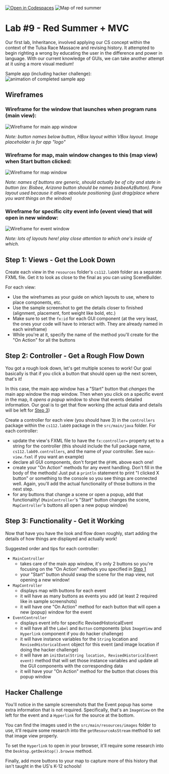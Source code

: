 [![Open in Codespaces](https://classroom.github.com/assets/launch-codespace-2972f46106e565e64193e422d61a12cf1da4916b45550586e14ef0a7c637dd04.svg)](https://classroom.github.com/open-in-codespaces?assignment_repo_id=17365631)
![Map of red summer](./src/main/resources/images/Red-Summer.jpg)
# Lab #9 - Red Summer + MVC

Our first lab, Inheritance, involved applying our CS concept within the context of the Tulsa Race Massacre and revising history. It attempted to begin righting a wrong by educating the user in the difference and power in language. With our current knowledge of GUIs, we can take another attempt at it using a more visual medium!

Sample app (including hacker challenge):
![animation of completed sample app](./lab9-sample.gif)

## Wireframes

### Wireframe for the window that launches when program runs (main view):

![Wireframe for main app window](./doc/app-view.png)

_Note: button names below button, HBox layout within VBox layout. Image placeholder is for app "logo"_

### Wireframe for map, main window changes to this (map view) when Start button clicked: 

![Wireframe for map window](./doc/map-view.png)

_Note: names of buttons are generic, should actually be of city and state in button (ex: Bisbee, Arizona button should be names bisbeeAzButton). Pane layout used because it allows absolute positioning (just drag/place where you want things on the window)_

### Wireframe for specific city event info (event view) that will open in new window:

![Wireframe for event window](./doc/event-view.png)

_Note: lots of layouts here! play close attention to which one's inside of which._ 

## Step 1: Views - Get the Look Down
Create each view in the `resources` folder's `cs112.lab09` folder as a separate FXML file. Get it to look as close to the final as you can using SceneBuilder.

For each view:
- Use the wireframes as your guide on which layouts to use, where to place components, etc.
- Use the sample screenshot to get the details closer to finished (alignment, placement, font weight like bold, etc.)
- Make sure to set the `fx:id` for each GUI component (at the very least, the ones your code will have to interact with. They are already named in each wireframe)
- While you're at it, specify the name of the method you'll create for the "On Action" for all the buttons

## Step 2: Controller - Get a Rough Flow Down

You got a rough look down, let's get multiple scenes to work! Our goal basically is that if you click a button that should open up the next screen, that's it!

In this case, the main app window has a "Start" button that *changes* the main app window the map window. Then when you click on a specific event in the map, it *opens a popup* window to show that events detailed information. Our goal is to get that flow working (the actual data and details will be left for [Step 3](#Step-3))

Create a controller for each view (you should have 3) in the `controllers` package within the `cs112.lab09` package in the `src/main/java` folder. For each controller:
- update the view's FXML file to have the `fx:controller=` property set to a string for the controller (this should include the full package name, `cs112.lab09.controllers`, and the name of your controller. See `main-view.fxml` if you want an example)
- declare all GUI components, don't forget the `@FXML` above each one!
- create your "On Action" methods for any event handling. Don't fill in the body of the methods! Just put a `println` statement to print "I clicked X button" or something to the console so you see things are connected well. Again, you'll add the actual functionality of those buttons in the next step.
- for any buttons that change a scene or open a popup, add that functionality! (`MainController`'s "Start" button changes the scene, `MapController`'s buttons all open a new popup window)

## Step 3: Functionality - Get it Working

Now that have you have the look and flow down roughly, start adding the details of how things are displayed and actually work!

Suggested order and tips for each controller:
- `MainController`
  - takes care of the main app window, it's only 2 buttons so you're focusing on the "On Action" methods you specified in [Step 1](#Step-1)
  - your "Start" button should swap the scene for the map view, not opening a new window!
- `MapController`
  - displays map with buttons for each event
  - it will have as many buttons as events you add (at least 2 required like in sample screenshots)
  - it will have one "On Action" method for each button that will open a new (popup) window for the event
- `EventController`
  - displays event info for specific RevisedHistoricalEvent
  - it will have all the `Label` and `Button` components (plus `ImageView` and `Hyperlink` component if you do hacker challenge)
  - it will have instance variables for the `String` location and `RevisedHistoricalEvent` object for this event (and image location if doing the hacker challenge)
  - it will have an `initData(String location, RevisedHistoricalEvent event)` method that will set those instance variables and update all the GUI components with the corresponding data
  - it will have your "On Action" method for the button that closes this popup window

## Hacker Challenge
You'll notice in the sample screenshots that the Event popup has some extra information that is not required. Specifically, that's an `ImageView` on the left for the event and a `Hyperlink` for the source at the bottom.

You can find the images used in the `src/main/resources/images` folder to use, it'll require some research into the `getResourceAsStream` method to set that image view properly.

To set the `Hyperlink` to open in your browser, it'll require some research into the `Desktop.getDesktop().browse` method.

Finally, add more buttons to your map to capture more of this history that isn't taught in the US's K-12 schools!